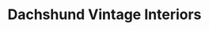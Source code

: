 ---
title: "Dachshund Vintage Interiors"
url: /cockermouth/dachshund-vintage-interiors/
shop: interior decoration
---